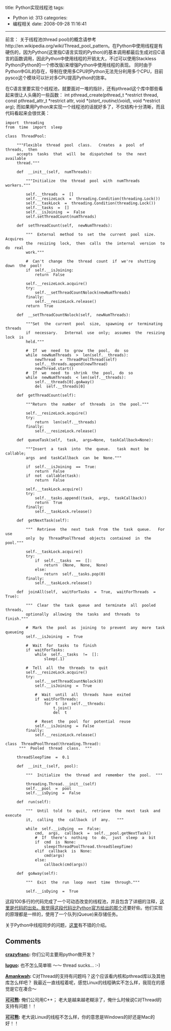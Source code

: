 title: Python实现线程池
tags:
  - Python
id: 313
categories:
  - 编程相关
date: 2008-09-28 11:16:41
---

前言：
        关于线程池(thread pool)的概念请参考http://en.wikipedia.org/wiki/Thread_pool_pattern。在Python中使用线程是有硬伤的，因为Python(这里指C语言实现的Python)的基本调用都最后生成对应C语言的函数调用，因此Python中使用线程的开销太大，不过可以使用Stackless Python(Python的一个修改版)来增强Python中使用线程的表现。
        同时由于Python中GIL的存在，导制在使用多CPU时Python无法充分利用多个CPU，目前pysco这个模块可以针对多CPU提高Python的效率。

在C语言里要实现个线程池，就要面对一堆的指针，还有pthread这个库中那些看起来很让人头痛的一些函数：
int pthread_create(pthread_t *restrict thread,
              const pthread_attr_t *restrict attr,
              void *(*start_routine)(void*), void *restrict arg);
而如果用Python来实现一个线程池的话就好多了，不仅结构十分清晰，而且代码看起来会很优美：

	import  threading 
	from  time  import  sleep 

	class  ThreadPool: 

	     """Flexible  thread  pool  class.   Creates  a  pool  of  threads,  then 
	     accepts  tasks  that  will  be  dispatched  to  the  next  available 
	     thread.""" 

	     def  __init__(self,  numThreads): 

	         """Initialize  the  thread  pool  with  numThreads  workers.""" 

	         self.__threads  =  [] 
	         self.__resizeLock  =  threading.Condition(threading.Lock()) 
	         self.__taskLock  =  threading.Condition(threading.Lock()) 
	         self.__tasks  =  [] 
	         self.__isJoining  =  False 
	         self.setThreadCount(numThreads) 

	     def  setThreadCount(self,  newNumThreads): 

	         """  External  method  to  set  the  current  pool  size.   Acquires 
	         the  resizing  lock,  then  calls  the  internal  version  to  do  real 
	         work.""" 

	         #  Can't  change  the  thread  count  if  we're  shutting  down  the  pool! 
	         if  self.__isJoining: 
	             return  False 

	         self.__resizeLock.acquire() 
	         try: 
	             self.__setThreadCountNolock(newNumThreads) 
	         finally: 
	             self.__resizeLock.release() 
	         return  True 

	     def  __setThreadCountNolock(self,  newNumThreads): 

	         """Set  the  current  pool  size,  spawning  or  terminating  threads 
	         if  necessary.   Internal  use  only;  assumes  the  resizing  lock  is 
	         held.""" 

	         #  If  we  need  to  grow  the  pool,  do  so 
	         while  newNumThreads  >  len(self.__threads): 
	             newThread  =  ThreadPoolThread(self) 
	             self.__threads.append(newThread) 
	             newThread.start() 
	         #  If  we  need  to  shrink  the  pool,  do  so 
	         while  newNumThreads  < len(self.__threads): 
	             self.__threads[0].goAway() 
	             del  self.__threads[0] 

	     def  getThreadCount(self): 

	         """Return  the  number  of  threads  in  the  pool.""" 

	         self.__resizeLock.acquire() 
	         try: 
	             return  len(self.__threads) 
	         finally: 
	             self.__resizeLock.release() 

	     def  queueTask(self,  task,  args=None,  taskCallback=None): 

	         """Insert  a  task  into  the  queue.   task  must  be  callable; 
	         args  and  taskCallback  can  be  None.""" 

	         if  self.__isJoining  ==  True: 
	             return  False 
	         if  not  callable(task): 
	             return  False 

	         self.__taskLock.acquire() 
	         try: 
	             self.__tasks.append((task,  args,  taskCallback)) 
	             return  True 
	         finally: 
	             self.__taskLock.release() 

	     def  getNextTask(self): 

	         """  Retrieve  the  next  task  from  the  task  queue.   For  use 
	         only  by  ThreadPoolThread  objects  contained  in  the  pool.""" 

	         self.__taskLock.acquire() 
	         try: 
	             if  self.__tasks  ==  []: 
	                 return  (None,  None,  None) 
	             else: 
	                 return  self.__tasks.pop(0) 
	         finally: 
	             self.__taskLock.release() 

	     def  joinAll(self,  waitForTasks  =  True,  waitForThreads  =  True): 

	         """  Clear  the  task  queue  and  terminate  all  pooled  threads, 
	         optionally  allowing  the  tasks  and  threads  to  finish.""" 

	         #  Mark  the  pool  as  joining  to  prevent  any  more  task  queueing 
	         self.__isJoining  =  True 

	         #  Wait  for  tasks  to  finish 
	         if  waitForTasks: 
	             while  self.__tasks  !=  []: 
	                 sleep(.1) 

	         #  Tell  all  the  threads  to  quit 
	         self.__resizeLock.acquire() 
	         try: 
	             self.__setThreadCountNolock(0) 
	             self.__isJoining  =  True 

	             #  Wait  until  all  threads  have  exited 
	             if  waitForThreads: 
	                 for  t  in  self.__threads: 
	                     t.join() 
	                     del  t 

	             #  Reset  the  pool  for  potential  reuse 
	             self.__isJoining  =  False 
	         finally: 
	             self.__resizeLock.release() 

	class  ThreadPoolThread(threading.Thread): 
	      """  Pooled  thread  class.  """ 

	     threadSleepTime  =  0.1 

	     def  __init__(self,  pool): 

	         """  Initialize  the  thread  and  remember  the  pool.  """ 

	         threading.Thread.__init__(self) 
	         self.__pool  =  pool 
	         self.__isDying  =  False 

	     def  run(self): 

	         """  Until  told  to  quit,  retrieve  the  next  task  and  execute 
	         it,  calling  the  callback  if  any.   """ 

	         while  self.__isDying  ==  False: 
	             cmd,  args,  callback  =  self.__pool.getNextTask() 
	             #  If  there's  nothing  to  do,  just  sleep  a  bit 
	             if  cmd  is  None: 
	                 sleep(ThreadPoolThread.threadSleepTime) 
	             elif  callback  is  None: 
	                 cmd(args) 
	             else: 
	                 callback(cmd(args)) 

	     def  goAway(self): 

	         """  Exit  the  run  loop  next  time  through.""" 

	         self.__isDying  =  True 

这段100多行的代码完成了一个可动态改变的线程池，并且包含了详细的注释，[这里是代码的出处。我觉得这段代码比Python官方给出的<a href="http://pypi.python.org/pypi/threadpool/1.2.2/">那个](http://code.activestate.com/recipes/203871/)还要好些。他们实现的原理都是一样的，使用了一个队列(Queue)来存储任务。

关于Python中线程同步的问题，[这里](http://effbot.org/zone/thread-synchronization.htm)有不错的介绍。
## Comments

**[crazyfranc](#4396 "2008-10-03 14:41:39"):** 你们公司主要用python做开发？

**[luguo](#4379 "2008-09-28 17:45:26"):** 也不怎么简单嘛 ～～ thread sucks... :-)

**[Amankwah](#4380 "2008-09-28 18:34:57"):** C对Thread的支持有问题吗？这个应该看内核和pthread库以及其他库怎么样吧？ 我最近一直线程着呢，感觉Linux的线程确实不怎么样，我现在的感觉是它在凑合～

**[可可熊](#4438 "2008-10-10 11:30:08"):** 俺们公司用C++； 老大是越来越老糊涂了，俺什么时候说C对Thread的支持有问题！！

**[可可熊](#4439 "2008-10-10 11:30:39"):** 老大说Linux的线程不怎么样，你的意思是Windows的好还是Mac的好！！

